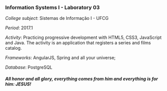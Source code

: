 ### Information Systems I - Laboratory 03

_College subject_: Sistemas de Informação I - UFCG

_Period_: 2017.1

_Activity_: Practicing progressive development with HTML5, CSS3, JavaScript and Java. The activity is an application that registers a series and films catalog.

_Frameworks_: AngularJS, Spring and all your universe;
              
_Database_: PostgreSQL

##### _All honor and all glory, everything comes from him and everything is for him: JESUS!_
